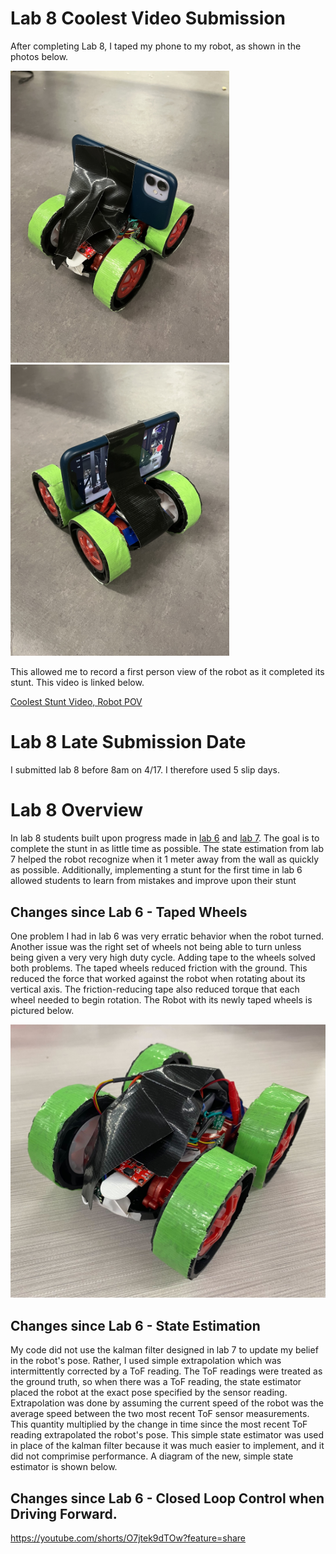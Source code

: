 # Lab 8 Coolest Video Submission
After completing Lab 8, I taped my phone to my robot, as shown in the photos below. 

<img src="cam1.jpg" class="img-responsive" alt="" width= 350> <img src="cam2.jpg" class="img-responsive" alt="" width= 350> 

This allowed me to record a first person view of the robot as it completed its stunt. This video is linked below.

[Coolest Stunt Video, Robot POV](https://youtu.be/qYq4uiy29VA)


# Lab 8 Late Submission Date
I submitted lab 8 before 8am on 4/17. I therefore used 5 slip days.

# Lab 8 Overview
In lab 8 students built upon progress made in [lab 6](Lab6/lab8Writeup.html) and [lab 7](Lab7/lab8Writeup.html). The goal is to complete the stunt in as little time as possible. The state estimation from lab 7 helped the robot recognize when it 1 meter away from the wall as quickly as possible. Additionally, implementing a stunt for the first time in lab 6 allowed students to learn from mistakes and improve upon their stunt

## Changes since Lab 6 - Taped Wheels
One problem I had in lab 6 was very erratic behavior when the robot turned. Another issue was the right set of wheels not being able to turn unless being given a very very high duty cycle. Adding tape to the wheels solved both problems. The taped wheels reduced friction with the ground. This reduced the force that worked against the robot when rotating about its vertical axis. The friction-reducing tape also reduced torque that each wheel needed to begin rotation. The Robot with its newly taped wheels is pictured below. 

<img src="wheel_tape.jpg" class="img-responsive" alt="" width= 650> 

## Changes since Lab 6 - State Estimation
My code did not use the kalman filter designed in lab 7 to update my belief in the robot's pose. Rather, I used simple extrapolation which was intermittently corrected by a ToF reading. The ToF readings were treated as the ground truth, so when there was a ToF reading, the state estimator placed the robot at the exact pose specified by the sensor reading. Extrapolation was done by assuming the current speed of the robot was the average speed between the two most recent ToF sensor measurements. This quantity multiplied by the change in time since the most recent ToF reading extrapolated the robot's pose. This simple state estimator was used in place of the kalman filter because it was much easier to implement, and it did not comprimise performance. A diagram of the new, simple state estimator is shown below. 



## Changes since Lab 6 - Closed Loop Control when Driving Forward.



https://youtube.com/shorts/O7jtek9dTOw?feature=share


